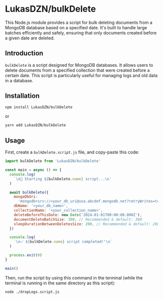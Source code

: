 # LukasDZN/bulkDelete

This Node.js module provides a script for bulk deleting documents from a MongoDB database based on a specified date. It's built to handle large batches efficiently and safely, ensuring that only documents created before a given date are deleted.

## Introduction

`bulkDelete` is a script designed for MongoDB databases. It allows users to delete documents from a specified collection that were created before a certain date. This script is particularly useful for managing logs and old data in a database.

## Installation

```bash
npm install LukasDZN/bulkDelete
```

or

```bash
yarn add LukasDZN/bulkDelete
```

## Usage

First, create a `bulkDelete.script.js` file, and copy-paste this code:

```js
import bulkDelete from 'LukasDZN/bulkDelete'

const main = async () => {
  console.log(
    `\n🚀 Starting ${bulkDelete.name} script...\n`
  )

  await bulkDelete({
    mongoDbUri:
      'mongodb+srv://<your_db_uri@usa.abcdef.mongodb.net?retryWrites=true&w=majority',
    dbName: '<your_db_name>',
    collectionName: '<your_collection_name>',
    deleteBeforeThisDate: new Date('2024-01-01T00:00:00.000Z'),
    documentDeleteBatchSize: 300, // Recommended & default: 300
    sleepDurationBetweenDeletesSize: 200, // Recommended & default: 200
  })

  console.log(
    `\n✅ ${bulkDelete.name} script completed!'\n`
  )

  process.exit(0)
}

main()
```

Then, run the script by using this command in the terminal (while the terminal is running in the same directory as this script):
```bash
node ./dropLogs.script.js
```
